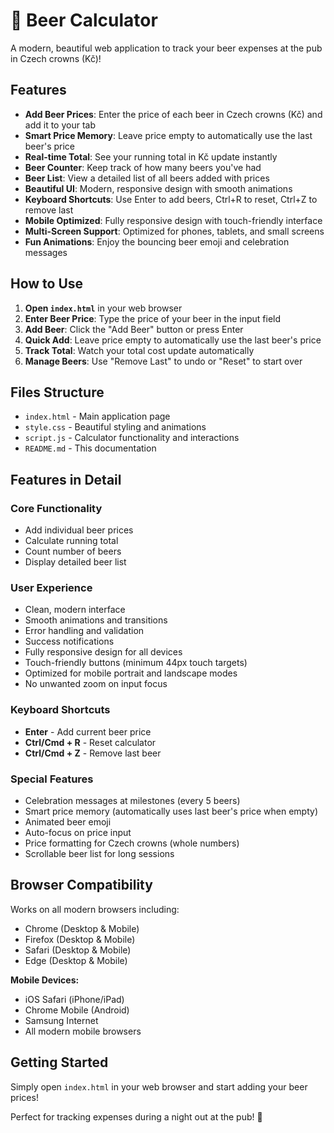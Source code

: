 # 🍺 Beer Calculator

A modern, beautiful web application to track your beer expenses at the pub in Czech crowns (Kč)!

## Features

- **Add Beer Prices**: Enter the price of each beer in Czech crowns (Kč) and add it to your tab
- **Smart Price Memory**: Leave price empty to automatically use the last beer's price
- **Real-time Total**: See your running total in Kč update instantly
- **Beer Counter**: Keep track of how many beers you've had
- **Beer List**: View a detailed list of all beers added with prices
- **Beautiful UI**: Modern, responsive design with smooth animations
- **Keyboard Shortcuts**: Use Enter to add beers, Ctrl+R to reset, Ctrl+Z to remove last
- **Mobile Optimized**: Fully responsive design with touch-friendly interface
- **Multi-Screen Support**: Optimized for phones, tablets, and small screens
- **Fun Animations**: Enjoy the bouncing beer emoji and celebration messages

## How to Use

1. **Open `index.html`** in your web browser
2. **Enter Beer Price**: Type the price of your beer in the input field
3. **Add Beer**: Click the "Add Beer" button or press Enter
4. **Quick Add**: Leave price empty to automatically use the last beer's price
5. **Track Total**: Watch your total cost update automatically
6. **Manage Beers**: Use "Remove Last" to undo or "Reset" to start over

## Files Structure

- `index.html` - Main application page
- `style.css` - Beautiful styling and animations
- `script.js` - Calculator functionality and interactions
- `README.md` - This documentation

## Features in Detail

### Core Functionality
- Add individual beer prices
- Calculate running total
- Count number of beers
- Display detailed beer list

### User Experience
- Clean, modern interface
- Smooth animations and transitions
- Error handling and validation
- Success notifications
- Fully responsive design for all devices
- Touch-friendly buttons (minimum 44px touch targets)
- Optimized for mobile portrait and landscape modes
- No unwanted zoom on input focus

### Keyboard Shortcuts
- **Enter** - Add current beer price
- **Ctrl/Cmd + R** - Reset calculator
- **Ctrl/Cmd + Z** - Remove last beer

### Special Features
- Celebration messages at milestones (every 5 beers)
- Smart price memory (automatically uses last beer's price when empty)
- Animated beer emoji
- Auto-focus on price input
- Price formatting for Czech crowns (whole numbers)
- Scrollable beer list for long sessions

## Browser Compatibility

Works on all modern browsers including:
- Chrome (Desktop & Mobile)
- Firefox (Desktop & Mobile) 
- Safari (Desktop & Mobile)
- Edge (Desktop & Mobile)

**Mobile Devices:**
- iOS Safari (iPhone/iPad)
- Chrome Mobile (Android)
- Samsung Internet
- All modern mobile browsers

## Getting Started

Simply open `index.html` in your web browser and start adding your beer prices!

Perfect for tracking expenses during a night out at the pub! 🍻 